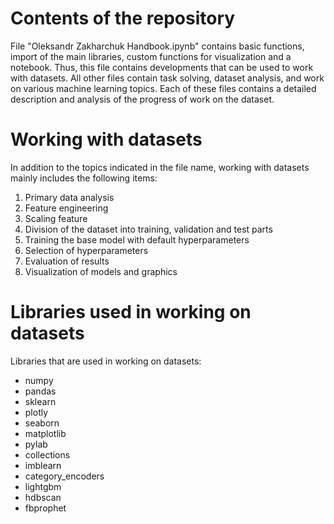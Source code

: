 # Contents of the repository

File "Oleksandr Zakharchuk Handbook.ipynb" contains basic functions, import of the main libraries, custom functions for visualization and a notebook. Thus, this file contains developments that can be used to work with datasets. All other files contain task solving, dataset analysis, and work on various machine learning topics. Each of these files contains a detailed description and analysis of the progress of work on the dataset.

# Working with datasets

In addition to the topics indicated in the file name, working with datasets mainly includes the following items:
1. Primary data analysis
2. Feature engineering
3. Scaling feature
4. Division of the dataset into training, validation and test parts
5. Training the base model with default hyperparameters
6. Selection of hyperparameters
7. Evaluation of results
8. Visualization of models and graphics

# Libraries used in working on datasets

Libraries that are used in working on datasets:
- numpy
- pandas
- sklearn
- plotly
- seaborn
- matplotlib
- pylab
- collections
- imblearn
- category_encoders
- lightgbm
- hdbscan
- fbprophet

